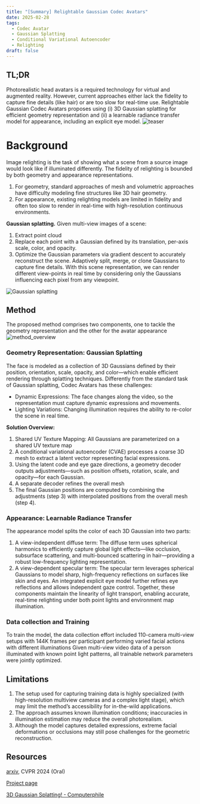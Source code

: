 ```yaml
---
title: "[Summary] Relightable Gaussian Codec Avatars"
date: 2025-02-28
tags:
  - Codec Avatar
  - Gaussian Splatting
  - Conditional Variational Autoencoder
  - Relighting
draft: false 
---
```


## TL;DR 
Photorealistic head avatars is a required technology for virtual and augmented reality.
However, current approaches either lack the fidelity to capture fine details (like hair) or are too slow for real-time use.
Relightable Gaussian Codec Avatars proposes using (i) 3D Gaussian splatting for efficient geometry representation and (ii) a learnable radiance transfer model for appearance, including an explicit eye model.
![teaser](/posts/20250228_relightable_gaussian_codec_avatars/teaser.png)


# Background 
Image relighting is the task of showing what a scene from a source image would look like if illuminated differently.
The fidelity of relighting is bounded by both geometry and appearance representations. 
1. For geometry, standard approaches of mesh and volumetric approaches have difficulty modeling fine structures like 3D hair geometry. 
2. For appearance, existing relighting models are limited in fidelity and often too slow to render in real-time with high-resolution continuous environments.

**Gaussian splatting.** Given multi-view images of a scene:
1. Extract point cloud
2. Replace each point with a Gaussian defined by its translation, per-axis scale, color, and opacity.
3. Optimize the Gaussian parameters via gradient descent to accurately reconstruct the scene. Adaptively split, merge, or clone Gaussians to capture fine details.
With this scene representation, we can render different view-points in real time by considering only the Gaussians influencing each pixel from any viewpoint.

![Gaussian splatting](https://miro.medium.com/v2/resize:fit:720/format:webp/0*rT4bEjhOZyCUqBuR)


## Method
The proposed method comprises two components, one to tackle the geometry representation and the other for the avatar appearance
![method_overview](/posts/20250228_relightable_gaussian_codec_avatars/method_overview.png)


### Geometry Representation: Gaussian Splatting
The face is modeled as a collection of 3D Gaussians defined by their position, orientation, scale, opacity, and color—which enable efficient rendering through splatting techniques. Differently from the standard task of Gaussian splatting, Codec Avatars has these challenges:
* Dynamic Expressions: The face changes along the video, so the representation must capture dynamic expressions and movements.
* Lighting Variations: Changing illumination requires the ability to re-color the scene in real time.

**Solution Overview:**
1. Shared UV Texture Mapping: All Gaussians are parameterized on a shared UV texture map
2. A conditional variational autoencoder (CVAE) processes a coarse 3D mesh to extract a latent vector representing facial expressions.
3. Using the latent code and eye gaze directions, a geometry decoder outputs adjustments—such as position offsets, rotation, scale, and opacity—for each Gaussian.
4. A separate decoder refines the overall mesh
5. The final Gaussian positions are computed by combining the adjustments (step 3) with interpolated positions from the overall mesh (step 4).


### Appearance: Learnable Radiance Transfer
The appearance model splits the color of each 3D Gaussian into two parts:
1. A view-independent diffuse term: The diffuse term uses spherical harmonics to efficiently capture global light effects—like occlusion, subsurface scattering, and multi-bounced scattering in hair—providing a robust low-frequency lighting representation. 
2. A view-dependent specular term: The specular term leverages spherical Gaussians to model sharp, high-frequency reflections on surfaces like skin and eyes. An integrated explicit eye model further refines eye reflections and allows independent gaze control. 
Together, these components maintain the linearity of light transport, enabling accurate, real-time relighting under both point lights and environment map illumination.


### Data collection and Training
To train the model, the data collection effort included 110-camera multi-view setups with 144K frames per participant performing varied facial actions with different illuminations
Given multi-view video data of a person illuminated with known point light patterns, all trainable network parameters were jointly optimized.


## Limitations
1. The setup used for capturing training data is highly specialized (with high-resolution multiview cameras and a complex light stage), which may limit the method’s accessibility for in-the-wild applications.
2. The approach assumes known illumination conditions; inaccuracies in illumination estimation may reduce the overall photorealism.
3. Although the model captures detailed expressions, extreme facial deformations or occlusions may still pose challenges for the geometric reconstruction.


## Resources
[arxiv](https://arxiv.org/abs/2312.03704), CVPR 2024 (Oral)

[Project page](https://shunsukesaito.github.io/rgca/)

[3D Gaussian Splatting! - Computerphile](https://www.youtube.com/watch?v=VkIJbpdTujE)